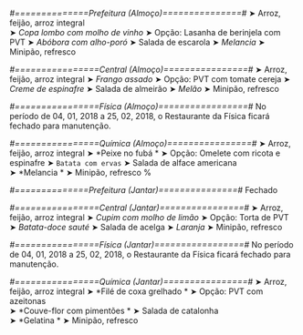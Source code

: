 
*#==============Prefeitura (Almoço)===============#*
➤ Arroz, feijão, arroz integral  
➤ *Copa lombo com molho de vinho*
➤ Opção: Lasanha de berinjela com PVT
➤ *Abóbora com alho-poró*
➤ Salada de escarola
➤ *Melancia*
➤ Minipão, refresco

*#================Central (Almoço)================#*
➤ Arroz, feijão, arroz integral
➤ *Frango assado*
➤ Opção: PVT com tomate cereja
➤ *Creme de espinafre*
➤ Salada de almeirão
➤ *Melão*
➤ Minipão, refresco

*#================Física (Almoço)=================#*
No período de 04, 01, 2018 a 25, 02, 2018, o Restaurante da Física ficará fechado para manutenção.

*#================Química (Almoço)================#*
➤ Arroz, feijão, arroz integral
➤ *Peixe no fubá *
➤ Opção: Omelete com ricota e espinafre 
➤ `Batata com ervas`
➤ Salada de alface americana   
➤ *Melancia   *
➤ Minipão, refresco
%

*#==============Prefeitura (Jantar)===============#*
Fechado

*#================Central (Jantar)================#*
➤ Arroz, feijão, arroz integral
➤ *Cupim com molho de limão*
➤ Opção: Torta de PVT
➤ *Batata-doce sauté*
➤ Salada de acelga
➤ *Laranja*
➤ Minipão, refresco

*#================Física (Jantar)=================#*
No período de 04, 01, 2018 a 25, 02, 2018, o Restaurante da Física ficará fechado para manutenção.

*#================Química (Jantar)================#*
➤ Arroz, feijão, arroz integral
➤ *Filé de coxa grelhado *
➤ Opção: PVT com azeitonas    
➤ *Couve-flor com pimentões *
➤ Salada de catalonha   
➤ *Gelatina *
➤ Minipão, refresco

